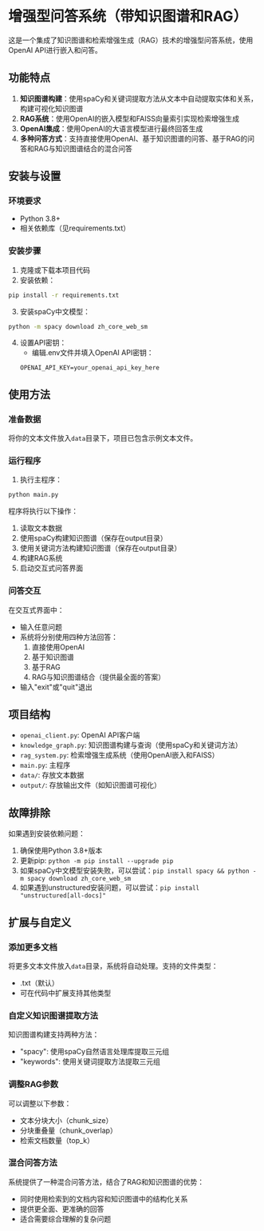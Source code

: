# 增强型问答系统（带知识图谱和RAG）

这是一个集成了知识图谱和检索增强生成（RAG）技术的增强型问答系统，使用OpenAI API进行嵌入和问答。

## 功能特点

1. **知识图谱构建**：使用spaCy和关键词提取方法从文本中自动提取实体和关系，构建可视化知识图谱
2. **RAG系统**：使用OpenAI的嵌入模型和FAISS向量索引实现检索增强生成
3. **OpenAI集成**：使用OpenAI的大语言模型进行最终回答生成
4. **多种问答方式**：支持直接使用OpenAI、基于知识图谱的问答、基于RAG的问答和RAG与知识图谱结合的混合问答

## 安装与设置

### 环境要求

- Python 3.8+
- 相关依赖库（见requirements.txt）

### 安装步骤

1. 克隆或下载本项目代码
2. 安装依赖：

```bash
pip install -r requirements.txt
```

3. 安装spaCy中文模型：

```bash
python -m spacy download zh_core_web_sm
```

4. 设置API密钥：
   - 编辑.env文件并填入OpenAI API密钥：
   ```
   OPENAI_API_KEY=your_openai_api_key_here
   ```

## 使用方法

### 准备数据

将你的文本文件放入`data`目录下，项目已包含示例文本文件。

### 运行程序

1. 执行主程序：
```bash
python main.py
```

程序将执行以下操作：
1. 读取文本数据
2. 使用spaCy构建知识图谱（保存在output目录）
3. 使用关键词方法构建知识图谱（保存在output目录）
4. 构建RAG系统
5. 启动交互式问答界面

### 问答交互

在交互式界面中：
- 输入任意问题
- 系统将分别使用四种方法回答：
  1. 直接使用OpenAI
  2. 基于知识图谱
  3. 基于RAG
  4. RAG与知识图谱结合（提供最全面的答案）
- 输入"exit"或"quit"退出

## 项目结构

- `openai_client.py`: OpenAI API客户端
- `knowledge_graph.py`: 知识图谱构建与查询（使用spaCy和关键词方法）
- `rag_system.py`: 检索增强生成系统（使用OpenAI嵌入和FAISS）
- `main.py`: 主程序
- `data/`: 存放文本数据
- `output/`: 存放输出文件（如知识图谱可视化）

## 故障排除

如果遇到安装依赖问题：
1. 确保使用Python 3.8+版本
2. 更新pip: `python -m pip install --upgrade pip`
3. 如果spaCy中文模型安装失败，可以尝试：`pip install spacy && python -m spacy download zh_core_web_sm`
4. 如果遇到unstructured安装问题，可以尝试：`pip install "unstructured[all-docs]"`

## 扩展与自定义

### 添加更多文档

将更多文本文件放入`data`目录，系统将自动处理。支持的文件类型：
- .txt（默认）
- 可在代码中扩展支持其他类型

### 自定义知识图谱提取方法

知识图谱构建支持两种方法：
- "spacy": 使用spaCy自然语言处理库提取三元组
- "keywords": 使用关键词提取方法提取三元组

### 调整RAG参数

可以调整以下参数：
- 文本分块大小（chunk_size）
- 分块重叠量（chunk_overlap）
- 检索文档数量（top_k）

### 混合问答方法

系统提供了一种混合问答方法，结合了RAG和知识图谱的优势：
- 同时使用检索到的文档内容和知识图谱中的结构化关系
- 提供更全面、更准确的回答
- 适合需要综合理解的复杂问题